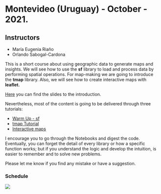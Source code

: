 
# Montevideo (Uruguay) - October - 2021.

## Instructors

- María Eugenia Riaño
- Orlando Sabogal-Cardona

This is a short course about using geographic data to generate maps and insights. We will see how to use the  **sf** library to load and process data by performing spatial operations. For map-making we are going to introduce the **tmap** library. Also, we will see how to create interactive maps with **leaflet.** <br/>

[Here](Presentations/spatial-analysis-presentation.html) you can find the slides to the introduction. <br/>

Nevertheless, most of the content is going to be delivered through three tutorials:

- [Warm Up - sf](https://orlando-sabogal.github.io/SpatialAnalysis-MontevideoWorkshop2019/Notebooks/WarmUp.nb.html)
- [tmap Tutorial](https://orlando-sabogal.github.io/SpatialAnalysis-MontevideoWorkshop2019/Notebooks/tmap-tutorial.nb.html)
- [Interactive maps](https://orlando-sabogal.github.io/SpatialAnalysis-MontevideoWorkshop2019/Notebooks/InteractiveMaps.nb.html)

I encourage you to go through the Notebooks and digest the code. Eventually, you can forget the detail of every library or how a specific function works; but if you understand the logic and develop the intuition, is easier to remember and to solve new problems.

Please let me know if you find any mistake or have a suggestion.

### Schedule

![](logo.png)
